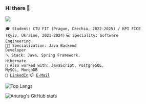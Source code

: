 ### Hi there 👋

![](https://komarev.com/ghpvc/?username=your-github-maxim-gaiduchek&color=orange)

<code>🎓 Student: CTU FIT (Prague, Czechia, 2022-2025) / KPI FICE (Kyiv, Ukraine, 2021-2024)</code>
<code>💻 Speciality: Software Engineering</code><br>
<code>🧑‍💻 Specialization: Java Backend Developer</code><br>
<code>🪛 Stack: Java, Spring Framework, Hibernate</code><br>
<code>🔩 Also worked with: JavaScript, PostgreSQL, MySQL, MongoDB</code><br>
<code>💬 [LinkedIn](https://www.linkedin.com/in/maxim-gaiduchek-213467216)</code>
<code>📫 [E-Mail](mailto:maxim.gayduchek@gmail.com)</code>

![Top Langs](https://github-readme-stats.vercel.app/api/top-langs/?username=maxim-gaiduchek&theme=chartreuse-dark&layout=compact)

![Anurag's GitHub stats](https://github-readme-stats.vercel.app/api?username=maxim-gaiduchek&theme=chartreuse-dark)
